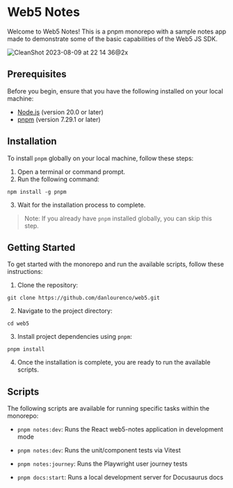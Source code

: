 # Web5 Notes

Welcome to Web5 Notes! This is a pnpm monorepo with a sample notes app made to demonstrate some of the basic capabilities of the Web5 JS SDK.

![CleanShot 2023-08-09 at 22 14 36@2x](https://github.com/danlourenco/web5/assets/1965272/519a873b-ea6e-4648-85cc-5ffd8efcfcdd)

## Prerequisites

Before you begin, ensure that you have the following installed on your local machine:

- [Node.js](https://nodejs.org/) (version 20.0 or later)
- [pnpm](https://pnpm.io/) (version 7.29.1 or later)

## Installation

To install `pnpm` globally on your local machine, follow these steps:

1. Open a terminal or command prompt.
2. Run the following command:

```shell
npm install -g pnpm
```

3. Wait for the installation process to complete.

> Note: If you already have `pnpm` installed globally, you can skip this step.

## Getting Started

To get started with the monorepo and run the available scripts, follow these instructions:

1. Clone the repository:

```shell
git clone https://github.com/danlourenco/web5.git
```

2. Navigate to the project directory:

```shell
cd web5
```

3. Install project dependencies using `pnpm`:

```shell
pnpm install
```

4. Once the installation is complete, you are ready to run the available scripts.

## Scripts

The following scripts are available for running specific tasks within the monorepo:

- `pnpm notes:dev`: Runs the React web5-notes application in development mode

- `pnpm notes:dev`: Runs the unit/component tests via Vitest

- `pnpm notes:journey`: Runs the Playwright user journey tests

- `pnpm docs:start`: Runs a local development server for Docusaurus docs
